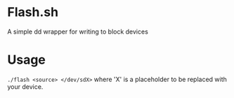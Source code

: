 # Flash.sh

 A simple dd wrapper for writing to block devices 

 # Usage
 `./flash <source> </dev/sdX>` where 'X' is a placeholder to be replaced with your device.
